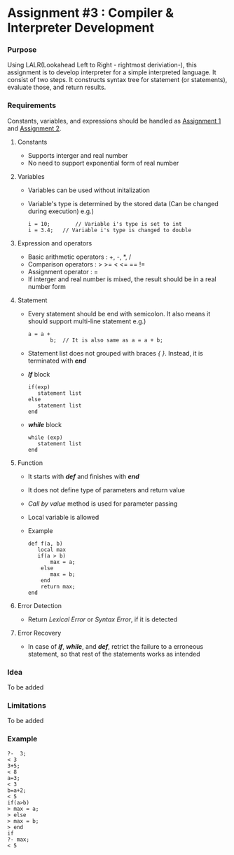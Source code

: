 # Assignment #3 : Compiler & Interpreter Development
### Purpose

Using LALR(Lookahead Left to Right - rightmost deriviation-), this assignment is to develop interpreter for a simple interpreted language. It consist of two steps. It constructs syntax tree for statement (or statements), evaluate those, and return results.

### Requirements

Constants, variables, and expressions should be handled as [Assignment 1](https://github.com/lawrence-kaybob/Compiler_HW/tree/master/Assignment1) and [Assignment 2](https://github.com/lawrence-kaybob/Compiler_HW/tree/master/Assignment2).

1. Constants

   - Supports interger and real number
   - No need to support exponential form of real number

2. Variables

   - Variables can be used without initalization

   - Variable's type is determined by the stored data (Can be changed during execution)
     e.g.)

     ```
     i = 10;		// Variable i's type is set to int
     i = 3.4;	// Variable i's type is changed to double
     ```

3. Expression and operators

   - Basic arithmetic operators : +, -, *, /
   - Comparison operators : > >= < <= == !=
   - Assignment operator : =
   - If interger and real number is mixed, the result should be in a real number form

4. Statement

   - Every statement should be end with semicolon. It also means it should support multi-line statement
     e.g.)

     ```
     a = a +
     		b;	// It is also same as a = a + b;
     ```

   - Statement list does not grouped with braces *{ }*.  Instead, it is terminated with ***end***

   - ***If*** block

     ```
     if(exp)
     	statement list
     else
     	statement list
     end
     ```

   - ***while*** block

     ```
     while (exp)
     	statement list
     end
     ```

5. Function

   - It starts with ***def*** and finishes with ***end***

   - It does not define type of parameters and return value

   - *Call by value* method is used for parameter passing

   - Local variable is allowed

   - Example

     ```
     def f(a, b)
     	local max
     	if(a > b)
     		max = a;
         else
         	max = b;
         end
         return max;
     end
     ```

6. Error Detection

   - Return *Lexical Error* or *Syntax Error*, if it is detected

7. Error Recovery

   - In case of ***if***, ***while***, and ***def***, retrict the failure to a erroneous statement, so that rest of the statements works as intended

### Idea

To be added

### Limitations

To be added

### Example

```
?-  3;
< 3
3+5;
< 8
a=3;
< 3
b=a+2;
< 5
if(a>b)
> max = a;
> else
> max = b;
> end
if
?- max;
< 5
```



